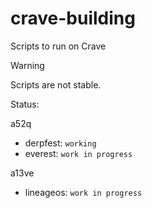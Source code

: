 # crave-building
Scripts to run on Crave

> [!WARNING]
> Scripts are not stable.

Status:

a52q
- derpfest: `working`
- everest: `work in progress`

a13ve
- lineageos: `work in progress`
